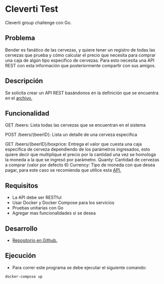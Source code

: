 # Cleverti Test
Cleverti group challenge con Go.

## Problema
Bender es fanático de las cervezas, y quiere tener un registro de todas las cervezas que prueba y cómo calcular el precio que necesita para comprar una caja de algún tipo especifico de cervezas. Para esto necesita una API REST con esta información que posteriormente compartir con sus amigos.
## Descripción
Se solicita crear un API REST basándonos en la definición que se encuentra en el [archivo.](https://bitbucket.org/lgaetecl/microservices-test/src/master/openapi.yaml)

## Funcionalidad
GET /beers: Lista todas las cervezas que se encuentran en el sistema

POST /beers/{beerID}: Lista un detalle de una cerveza especifica

GET /beers/{beerID}/boxprice: Entrega el valor que cuesta una caja especifica de cerveza dependiendo de los parámetros ingresados, esto quiere decir que multiplique el precio por la cantidad una vez se homologa la moneda a la que se ingresó por parámetro. Quanty: Cantidad de cervezas a comprar (valor por defecto 6) Currency: Tipo de moneda con que desea pagar, para este caso se recomienda que utilice esta [API.](https://currencylayer.com)

## Requisitos
- La API debe ser RESTful
- Usar Docker y Docker Compose para los servicios
- Pruebas unitarias con Go
- Agregar mas funcionalidades si se desea

## Desarrollo
- [Repositorio en Github.](https://github.com/whitejokeer/clevertitest)

## Ejecución
- Para correr este programa se debe ejecutar el siguiente comando:
```
docker-compose up
```







